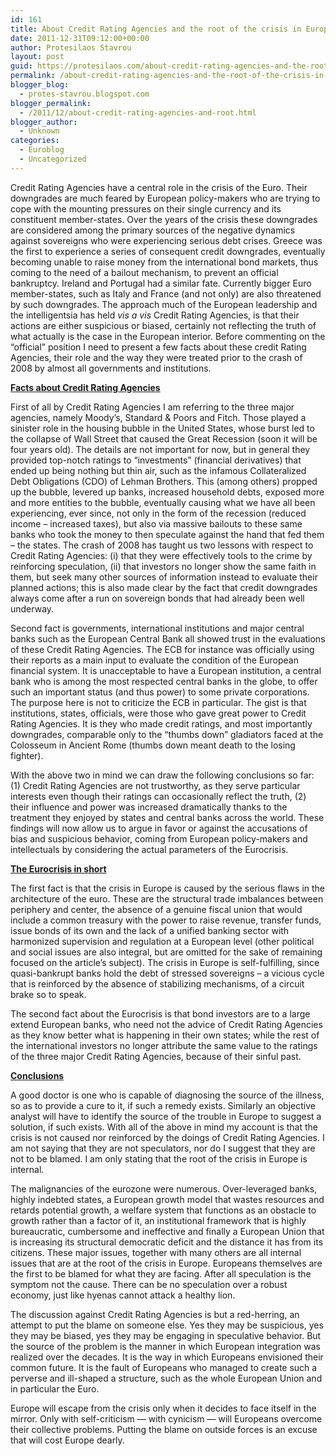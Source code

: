 ```yaml
---
id: 161
title: About Credit Rating Agencies and the root of the crisis in Europe
date: 2011-12-31T09:12:00+00:00
author: Protesilaos Stavrou
layout: post
guid: https://protesilaos.com/about-credit-rating-agencies-and-the-root-of-the-crisis-in-europe/
permalink: /about-credit-rating-agencies-and-the-root-of-the-crisis-in-europe/
blogger_blog:
  - protes-stavrou.blogspot.com
blogger_permalink:
  - /2011/12/about-credit-rating-agencies-and-root.html
blogger_author:
  - Unknown
categories:
  - Euroblog
  - Uncategorized
---
```

Credit Rating Agencies have a central role in the crisis of the Euro. Their downgrades are much feared by European policy-makers who are trying to cope with the mounting pressures on their single currency and its constituent member-states. Over the years of the crisis these downgrades are considered among the primary sources of the negative dynamics against sovereigns who were experiencing serious debt crises. Greece was the first to experience a series of consequent credit downgrades, eventually becoming unable to raise money from the international bond markets, thus coming to the need of a bailout mechanism, to prevent an official bankruptcy. Ireland and Portugal had a similar fate. Currently bigger Euro member-states, such as Italy and France (and not only) are also threatened by such downgrades. The approach much of the European leadership and the intelligentsia has held _vis a vis_ Credit Rating Agencies, is that their actions are either suspicious or biased, certainly not reflecting the truth of what actually is the case in the European interior. Before commenting on the &#8220;official&#8221; position I need to present a few facts about these credit Rating Agencies, their role and the way they were treated prior to the crash of 2008 by almost all governments and institutions.

<u>**Facts about Credit Rating Agencies**</u>

First of all by Credit Rating Agencies I am referring to the three major agencies, namely Moody&#8217;s, Standard & Poors and Fitch. Those played a sinister role in the housing bubble in the United States, whose burst led to the collapse of Wall Street that caused the Great Recession (soon it will be four years old). The details are not important for now, but in general they provided top-notch ratings to &#8220;investments&#8221; (financial derivatives) that ended up being nothing but thin air, such as the infamous Collateralized Debt Obligations (CDO) of Lehman Brothers. This (among others) propped up the bubble, levered up banks, increased household debts, exposed more and more entities to the bubble, eventually causing what we have all been experiencing, ever since, not only in the form of the recession (reduced income &#8211; increased taxes), but also via massive bailouts to these same banks who took the money to then speculate against the hand that fed them &#8211; the states. The crash of 2008 has taught us two lessons with respect to Credit Rating Agencies: (i) that they were effectively tools to the crime by reinforcing speculation, (ii) that investors no longer show the same faith in them, but seek many other sources of information instead to evaluate their planned actions; this is also made clear by the fact that credit downgrades always come after a run on sovereign bonds that had already been well underway.

Second fact is governments, international institutions and major central banks such as the European Central Bank all showed trust in the evaluations of these Credit Rating Agencies. The ECB for instance was officially using their reports as a main input to evaluate the condition of the European financial system. It is unacceptable to have a European institution, a central bank who is among the most respected central banks in the globe, to offer such an important status (and thus power) to some private corporations. The purpose here is not to criticize the ECB in particular. The gist is that institutions, states, officials, were those who gave great power to Credit Rating Agencies. It is they who made credit ratings, and most importantly downgrades, comparable only to the &#8220;thumbs down&#8221; gladiators faced at the Colosseum in Ancient Rome (thumbs down meant death to the losing fighter).

With the above two in mind we can draw the following conclusions so far: (1) Credit Rating Agencies are not trustworthy, as they serve particular interests even though their ratings can occasionally reflect the truth, (2) their influence and power was increased dramatically thanks to the treatment they enjoyed by states and central banks across the world. These findings will now allow us to argue in favor or against the accusations of bias and suspicious behavior, coming from European policy-makers and intellectuals by considering the actual parameters of the Eurocrisis.

<u>**The Eurocrisis in short** </u>

The first fact is that the crisis in Europe is caused by the serious flaws in the architecture of the euro. These are the structural trade imbalances between periphery and center, the absence of a genuine fiscal union that would include a common treasury with the power to raise revenue, transfer funds, issue bonds of its own and the lack of a unified banking sector with harmonized supervision and regulation at a European level (other political and social issues are also integral, but are omitted for the sake of remaining focused on the article&#8217;s subject). The crisis in Europe is self-fulfilling, since quasi-bankrupt banks hold the debt of stressed sovereigns &#8211; a vicious cycle that is reinforced by the absence of stabilizing mechanisms, of a circuit brake so to speak.

The second fact about the Eurocrisis is that bond investors are to a large extend European banks, who need not the advice of Credit Rating Agencies as they know better what is happening in their own states; while the rest of the international investors no longer attribute the same value to the ratings of the three major Credit Rating Agencies, because of their sinful past. 

<u>**Conclusions**</u>

A good doctor is one who is capable of diagnosing the source of the illness, so as to provide a cure to it, if such a remedy exists. Similarly an objective analyst will have to identify the source of the trouble in Europe to suggest a solution, if such exists. With all of the above in mind my account is that the crisis is not caused nor reinforced by the doings of Credit Rating Agencies. I am not saying that they are not speculators, nor do I suggest that they are not to be blamed. I am only stating that the root of the crisis in Europe is internal.

The malignancies of the eurozone were numerous. Over-leveraged banks, highly indebted states, a European growth model that wastes resources and retards potential growth, a welfare system that functions as an obstacle to growth rather than a factor of it, an institutional framework that is highly bureaucratic, cumbersome and ineffective and finally a European Union that is increasing its structural democratic deficit and the distance it has from its citizens. These major issues, together with many others are all internal issues that are at the root of the crisis in Europe. Europeans themselves are the first to be blamed for what they are facing. After all speculation is the symptom not the cause. There can be no speculation over a robust economy, just like hyenas cannot attack a healthy lion.

The discussion against Credit Rating Agencies is but a red-herring, an attempt to put the blame on someone else. Yes they may be suspicious, yes they may be biased, yes they may be engaging in speculative behavior. But the source of the problem is the manner in which European integration was realized over the decades. It is the way in which Europeans envisioned their common future. It is the fault of Europeans who managed to create such a perverse and ill-shaped a structure, such as the whole European Union and in particular the Euro.

Europe will escape from the crisis only when it decides to face itself in the mirror. Only with self-criticism &#8212; with cynicism &#8212; will Europeans overcome their collective problems. Putting the blame on outside forces is an excuse that will cost Europe dearly.